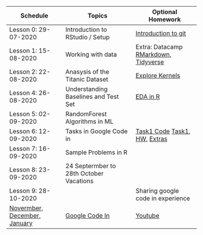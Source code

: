 | Schedule | Topics | Optional Homework |
| --- |---| --- |
| Lesson 0: 29-07-2020| Introduction to RStudio / Setup | [Introduction to git](https://learn.datacamp.com/courses/introduction-to-git)
| Lesson 1: 15-08-2020| Working with data | Extra: Datacamp [RMarkdown](https://www.datacamp.com/courses/reporting-with-r-markdown?tap_a=5644-dce66f&tap_s=251073-07cc7e), [Tidyverse](https://www.datacamp.com/courses/introduction-to-the-tidyverse)
| Lesson 2: 22-08-2020| Anasysis of the Titanic Dataset | [Explore Kernels](https://www.kaggle.com/c/titanic/notebooks?sortBy=voteCount&group=everyone&pageSize=20&competitionId=3136&language=R)
| Lesson 4: 26-08-2020| Understanding Baselines and Test Set| [EDA in R](https://learn.datacamp.com/courses/case-study-exploratory-data-analysis-in-r)
| Lesson 5: 02-09-2020| RandomForest Algorithms in ML | 
| Lesson 6: 12-09-2020| Tasks in Google Code in | [Task1 Code](https://www.kaggle.com/krishnakalyan3/task1) [Task1](https://codein.withgoogle.com/archive/2019/organization/5963835628847104/task/4592757104967680/), [HW](https://codein.withgoogle.com/archive/2019/organization/5963835628847104/task/4684583243612160/), [Extras](https://www.udacity.com/course/writing-readmes--ud777)
| Lesson 7: 16-09-2020| Sample Problems in R |
| Lesson 8: 23-09-2020| 24 Septermber to 28th October Vacations |
| Lesson 9: 28-10-2020   | | Sharing google code in experience |
| [Novermber, December, January](https://codein.withgoogle.com/) | [Google Code In](https://en.wikipedia.org/wiki/Google_Code-in) | [Youtube](https://www.youtube.com/watch?v=DV5-6s-UfUE)
